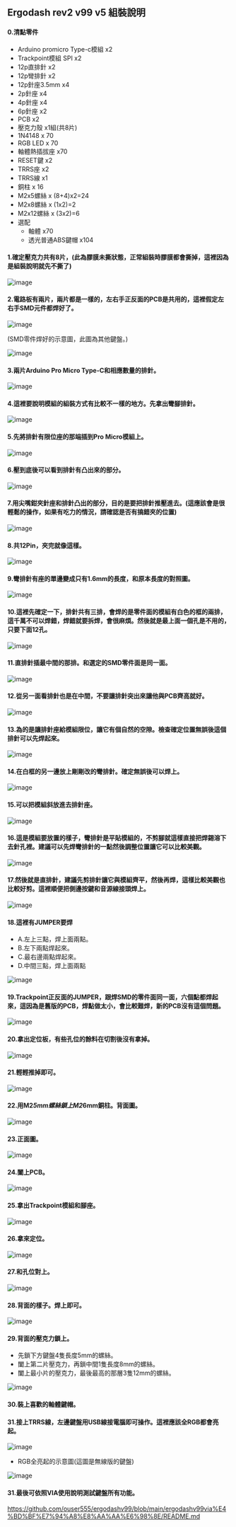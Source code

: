 ## Ergodash rev2 v99 v5 組裝說明 

#### 0.清點零件
* Arduino promicro Type-c模組 x2
* Trackpoint模組 SPI x2
* 12p直排針 x2
* 12p彎排針 x2
* 12p針座3.5mm x4
* 2p針座 x4
* 4p針座 x4
* 6p針座 x2
* PCB x2
* 壓克力殼 x1組(共8片)
* 1N4148 x 70
* RGB LED x 70
* 軸體熱插拔座 x70
* RESET鍵 x2
* TRRS座 x2
* TRRS線 x1
* 銅柱 x 16
* M2x5螺絲 x (8+4)x2=24
* M2x8螺絲 x (1x2)=2
* M2x12螺絲 x (3x2)=6
* 選配
  * 軸體 x70
  * 透光普通ABS鍵帽 x104


#### 1.確定壓克力共有8片，(此為膠膜未撕狀態，正常組裝時膠膜都會撕掉，這裡因為是組裝說明就先不撕了)
![image](https://github.com/ouser555/ergodashv99/blob/main/rev2%E7%B5%84%E8%A3%9D%E8%AA%AA%E6%98%8E/pic/piiic%20(1).jpg)


#### 2.電路板有兩片，兩片都是一樣的，左右手正反面的PCB是共用的，這裡假定左右手SMD元件都焊好了。
![image](https://github.com/ouser555/ergodashv99/blob/main/rev2%E7%B5%84%E8%A3%9D%E8%AA%AA%E6%98%8E/pic/piiic%20(2).jpg)

(SMD零件焊好的示意圖，此圖為其他鍵盤。)

![image](https://github.com/ouser555/ergodashv99/blob/main/rev2%E7%B5%84%E8%A3%9D%E8%AA%AA%E6%98%8E/pic/piiic%20(47).jpg)

#### 3.兩片Arduino Pro Micro Type-C和相應數量的排針。
![image](https://github.com/ouser555/ergodashv99/blob/main/rev2%E7%B5%84%E8%A3%9D%E8%AA%AA%E6%98%8E/pic/piiic%20(3).jpg)

#### 4.這裡要說明模組的組裝方式有比較不一樣的地方。先拿出彎腳排針。
![image](https://github.com/ouser555/ergodashv99/blob/main/rev2%E7%B5%84%E8%A3%9D%E8%AA%AA%E6%98%8E/pic/piiic%20(4).jpg)

#### 5.先將排針有限位座的那端插到Pro Micro模組上。
![image](https://github.com/ouser555/ergodashv99/blob/main/rev2%E7%B5%84%E8%A3%9D%E8%AA%AA%E6%98%8E/pic/piiic%20(5).jpg)

#### 6.壓到底後可以看到排針有凸出來的部分。
![image](https://github.com/ouser555/ergodashv99/blob/main/rev2%E7%B5%84%E8%A3%9D%E8%AA%AA%E6%98%8E/pic/piiic%20(6).jpg)

#### 7.用尖嘴鉗夾針座和排針凸出的部分，目的是要把排針推壓進去。(這應該會是很輕鬆的操作，如果有吃力的情況，請確認是否有搞錯夾的位置)
![image](https://github.com/ouser555/ergodashv99/blob/main/rev2%E7%B5%84%E8%A3%9D%E8%AA%AA%E6%98%8E/pic/piiic%20(7).jpg)

#### 8.共12Pin，夾完就像這樣。
![image](https://github.com/ouser555/ergodashv99/blob/main/rev2%E7%B5%84%E8%A3%9D%E8%AA%AA%E6%98%8E/pic/piiic%20(8).jpg)

#### 9.彎排針有座的單邊變成只有1.6mm的長度，和原本長度的對照圖。
![image](https://github.com/ouser555/ergodashv99/blob/main/rev2%E7%B5%84%E8%A3%9D%E8%AA%AA%E6%98%8E/pic/piiic%20(46).jpg)

#### 10.這裡先確定一下，排針共有三排，會焊的是零件面的模組有白色的框的兩排，這千萬不可以焊錯，焊錯就要拆焊，會很麻煩。然後就是最上面一個孔是不用的，只要下面12孔。
![image](https://github.com/ouser555/ergodashv99/blob/main/rev2%E7%B5%84%E8%A3%9D%E8%AA%AA%E6%98%8E/pic/piiic%20(11).jpg)

#### 11.直排針插最中間的那排。和選定的SMD零件面是同一面。
![image](https://github.com/ouser555/ergodashv99/blob/main/rev2%E7%B5%84%E8%A3%9D%E8%AA%AA%E6%98%8E/pic/piiic%20(20).jpg)

#### 12.從另一面看排針也是在中間，不要讓排針突出來讓他與PCB齊高就好。
![image](https://github.com/ouser555/ergodashv99/blob/main/rev2%E7%B5%84%E8%A3%9D%E8%AA%AA%E6%98%8E/pic/piiic%20(18).jpg)

#### 13.為的是讓排針座給模組限位，讓它有個自然的空隙。檢查確定位置無誤後這個排針可以先焊起來。
![image](https://github.com/ouser555/ergodashv99/blob/main/rev2%E7%B5%84%E8%A3%9D%E8%AA%AA%E6%98%8E/pic/piiic%20(28).jpg)

#### 14.在白框的另一邊放上剛剛改的彎排針。確定無誤後可以焊上。
![image](https://github.com/ouser555/ergodashv99/blob/main/rev2%E7%B5%84%E8%A3%9D%E8%AA%AA%E6%98%8E/pic/piiic%20(9).jpg)

#### 15.可以把模組斜放進去排針座。
![image](https://github.com/ouser555/ergodashv99/blob/main/rev2%E7%B5%84%E8%A3%9D%E8%AA%AA%E6%98%8E/pic/piiic%20(15).jpg)

#### 16.這是模組要放置的樣子，彎排針是平貼模組的，不剪腳就這樣直接把焊錫溶下去針孔裡。建議可以先焊彎排針的一點然後調整位置讓它可以比較美觀。
![image](https://github.com/ouser555/ergodashv99/blob/main/rev2%E7%B5%84%E8%A3%9D%E8%AA%AA%E6%98%8E/pic/piiic%20(23).jpg)

#### 17.然後就是直排針，建議先剪排針讓它與模組齊平，然後再焊，這樣比較美觀也比較好剪。這裡順便把側邊按鍵和音源線接頭焊上。
![image](https://github.com/ouser555/ergodashv99/blob/main/rev2%E7%B5%84%E8%A3%9D%E8%AA%AA%E6%98%8E/pic/piiic%20(22).jpg)

#### 18.這裡有JUMPER要焊
* A.左上三點，焊上面兩點。
* B.左下兩點焊起來。
* C.最右邊兩點焊起來。
* D.中間三點，焊上面兩點

![image](https://github.com/ouser555/ergodashv99/blob/main/rev2%E7%B5%84%E8%A3%9D%E8%AA%AA%E6%98%8E/pic/piiic%20(29).jpg)

#### 19.Trackpoint正反面的JUMPER，跟焊SMD的零件面同一面，六個點都焊起來，這因為是舊版的PCB，焊點做太小，會比較難焊，新的PCB沒有這個問題。
![image](https://github.com/ouser555/ergodashv99/blob/main/rev2%E7%B5%84%E8%A3%9D%E8%AA%AA%E6%98%8E/pic/piiic%20(30).jpg)

#### 20.拿出定位板，有些孔位的餘料在切割後沒有拿掉。
![image](https://github.com/ouser555/ergodashv99/blob/main/rev2%E7%B5%84%E8%A3%9D%E8%AA%AA%E6%98%8E/pic/piiic%20(33).jpg)

#### 21.輕輕推掉即可。
![image](https://github.com/ouser555/ergodashv99/blob/main/rev2%E7%B5%84%E8%A3%9D%E8%AA%AA%E6%98%8E/pic/piiic%20(34).jpg)

#### 22.用M2*5mm螺絲鎖上M2*6mm銅柱。背面圖。
![image](https://github.com/ouser555/ergodashv99/blob/main/rev2%E7%B5%84%E8%A3%9D%E8%AA%AA%E6%98%8E/pic/piiic%20(35).jpg)

#### 23.正面圖。
![image](https://github.com/ouser555/ergodashv99/blob/main/rev2%E7%B5%84%E8%A3%9D%E8%AA%AA%E6%98%8E/pic/piiic%20(36).jpg)

#### 24.闔上PCB。
![image](https://github.com/ouser555/ergodashv99/blob/main/rev2%E7%B5%84%E8%A3%9D%E8%AA%AA%E6%98%8E/pic/piiic%20(37).jpg)

#### 25.拿出Trackpoint模組和腳座。
![image](https://github.com/ouser555/ergodashv99/blob/main/rev2%E7%B5%84%E8%A3%9D%E8%AA%AA%E6%98%8E/pic/piiic%20(38).jpg)

#### 26.拿來定位。
![image](https://github.com/ouser555/ergodashv99/blob/main/rev2%E7%B5%84%E8%A3%9D%E8%AA%AA%E6%98%8E/pic/piiic%20(39).jpg)

#### 27.和孔位對上。
![image](https://github.com/ouser555/ergodashv99/blob/main/rev2%E7%B5%84%E8%A3%9D%E8%AA%AA%E6%98%8E/pic/piiic%20(40).jpg)

#### 28.背面的樣子。焊上即可。
![image](https://github.com/ouser555/ergodashv99/blob/main/rev2%E7%B5%84%E8%A3%9D%E8%AA%AA%E6%98%8E/pic/piiic%20(41).jpg)

#### 29.背面的壓克力鎖上。
* 先鎖下方鍵盤4隻長度5mm的螺絲。
* 闔上第二片壓克力，再鎖中間1隻長度8mm的螺絲。
* 闔上最小片的壓克力，最後最高的那層3隻12mm的螺絲。

![image](https://github.com/ouser555/ergodashv99/blob/main/rev2%E7%B5%84%E8%A3%9D%E8%AA%AA%E6%98%8E/pic/piiic%20(42).jpg)

#### 30.裝上喜歡的軸體鍵帽。

#### 31.接上TRRS線，左邊鍵盤用USB線接電腦即可操作。這裡應該全RGB都會亮起。
![image](https://github.com/ouser555/ergodashv99/raw/main/001.jpg)

* RGB全亮起的示意圖(這圖是無線版的鍵盤)

![image](https://github.com/ouser555/ergodash_v99_ble/blob/main/pic/02.jpg)


#### 31.最後可依照VIA使用說明測試鍵盤所有功能。
https://github.com/ouser555/ergodashv99/blob/main/ergodashv99via%E4%BD%BF%E7%94%A8%E8%AA%AA%E6%98%8E/README.md


